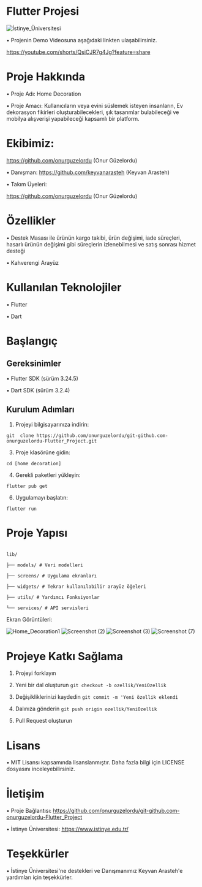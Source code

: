 # Flutter Projesi

![İstinye_Üniversitesi](https://github.com/user-attachments/assets/e0a76c00-518d-441f-9df0-1de967fdf884)

• Projenin Demo Videosuna aşağıdaki linkten ulaşabilirsiniz. 

https://youtube.com/shorts/QsiCJR7g4Jg?feature=share


# Proje Hakkında

• Proje Adı: Home Decoration

• Proje Amacı: Kullanıcıların veya evini süslemek isteyen insanların, Ev dekorasyon fikirleri oluşturabilecekleri, şık tasarımlar bulabileceği ve mobilya alışverişi yapabileceği kapsamlı bir platform. 

# Ekibimiz:

https://github.com/onurguzelordu (Onur Güzelordu)

• Danışman:
https://github.com/keyvanarasteh (Keyvan Arasteh)

• Takım Üyeleri:

https://github.com/onurguzelordu (Onur Güzelordu)

# Özellikler

• Destek Masası ile ürünün kargo takibi, ürün değişimi, iade süreçleri, hasarlı ürünün değişimi gibi süreçlerin izlenebilmesi ve satış sonrası hizmet desteği

• Kahverengi Arayüz

# Kullanılan Teknolojiler

• Flutter

• Dart

# Başlangıç

## Gereksinimler

• Flutter SDK (sürüm 3.24.5)

• Dart SDK (sürüm 3.2.4)

## Kurulum Adımları

1. Projeyi bilgisayarınıza indirin:
<pre><code>git  clone https://github.com/onurguzelordu/git-github.com-onurguzelordu-Flutter_Project.git </code></pre>


3. Proje klasörüne gidin:
<pre><code>cd [home decoration]</code></pre>

4. Gerekli paketleri yükleyin:
<pre><code>flutter pub get</code></pre>

6. Uygulamayı başlatın:
<pre><code>flutter run</code></pre>

# Proje Yapısı
```

lib/

├── models/ # Veri modelleri

├── screens/ # Uygulama ekranları

├── widgets/ # Tekrar kullanılabilir arayüz öğeleri

├── utils/ # Yardımcı Fonksiyonlar

└── services/ # API servisleri

```

Ekran Görüntüleri:

![Home_Decoration1](https://github.com/user-attachments/assets/4d6a5d84-39e2-451c-a6b2-7081a91b513c)
![Screenshot (2)](https://github.com/user-attachments/assets/44a7b0f3-ab08-4050-b28f-7c9684ed246b)
![Screenshot (3)](https://github.com/user-attachments/assets/59e59635-d837-478b-9bad-384dbc6845a3)
![Screenshot (7)](https://github.com/user-attachments/assets/2b087ba7-d8fe-40b5-8c6a-b6ac28eaa352)



# Projeye Katkı Sağlama

1. Projeyi forklayın

2. Yeni bir dal oluşturun ``` git checkout -b ozellik/YeniOzellik ```

3. Değişikliklerinizi kaydedin ```git commit -m 'Yeni özellik eklendi```

4. Dalınıza gönderin ```git push origin ozellik/YeniOzellik```

5. Pull Request oluşturun

# Lisans
• MIT Lisansı kapsamında lisanslanmıştır. Daha fazla bilgi için LICENSE dosyasını inceleyebilirsiniz.

# İletişim
• Proje Bağlantısı: https://github.com/onurguzelordu/git-github.com-onurguzelordu-Flutter_Project

• İstinye Üniversitesi: https://www.istinye.edu.tr/

# Teşekkürler

• İstinye Üniversitesi'ne destekleri ve Danışmanımız Keyvan Arasteh'e yardımları için teşekkürler.
